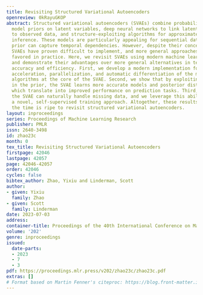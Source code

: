 ```yaml
---
title: Revisiting Structured Variational Autoencoders
openreview: 0kRayuGKOP
abstract: Structured variational autoencoders (SVAEs) combine probabilistic graphical
  model priors on latent variables, deep neural networks to link latent variables
  to observed data, and structure-exploiting algorithms for approximate posterior
  inference. These models are particularly appealing for sequential data, where the
  prior can capture temporal dependencies. However, despite their conceptual elegance,
  SVAEs have proven difficult to implement, and more general approaches have been
  favored in practice. Here, we revisit SVAEs using modern machine learning tools
  and demonstrate their advantages over more general alternatives in terms of both
  accuracy and efficiency. First, we develop a modern implementation for hardware
  acceleration, parallelization, and automatic differentiation of the message passing
  algorithms at the core of the SVAE. Second, we show that by exploiting structure
  in the prior, the SVAE learns more accurate models and posterior distributions,
  which translate into improved performance on prediction tasks. Third, we show how
  the SVAE can naturally handle missing data, and we leverage this ability to develop
  a novel, self-supervised training approach. Altogether, these results show that
  the time is ripe to revisit structured variational autoencoders.
layout: inproceedings
series: Proceedings of Machine Learning Research
publisher: PMLR
issn: 2640-3498
id: zhao23c
month: 0
tex_title: Revisiting Structured Variational Autoencoders
firstpage: 42046
lastpage: 42057
page: 42046-42057
order: 42046
cycles: false
bibtex_author: Zhao, Yixiu and Linderman, Scott
author:
- given: Yixiu
  family: Zhao
- given: Scott
  family: Linderman
date: 2023-07-03
address: 
container-title: Proceedings of the 40th International Conference on Machine Learning
volume: '202'
genre: inproceedings
issued:
  date-parts:
  - 2023
  - 7
  - 3
pdf: https://proceedings.mlr.press/v202/zhao23c/zhao23c.pdf
extras: []
# Format based on Martin Fenner's citeproc: https://blog.front-matter.io/posts/citeproc-yaml-for-bibliographies/
---
```

